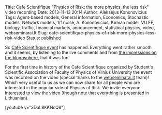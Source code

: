 Title: Cafe Scientifique "Physics of Risk: the more physics, the less risk" video recording
Date: 2013-11-13 20:14
Author: Aleksejus Kononovicius
Tags: Agent-based models, General information, Economics, Stochastic models, Network models, 1/f noise, A. Kononovicius, Kirman model, VU FF, biology, traffic, financial markets, announcement, statistical physics, video, webseminarai.lt
Slug: cafe-scientifique-physics-of-risk-more-physics-less-risk-video
Status: published

So
[Cafe Scientifique
event]({filename}/articles/2013/cafe-scientifique-physics-of-risk.md)
has happened. Everything went rather smooth and it seems, by listening
to the live comments and from [the impressions on the
blogosphere](https://enorca.blogspot.com/2013/11/mokslo-kavine.html),
that it was fun.

For the first time in history of the Cafe Scientifique organized by
Student's Scientific Association of Faculty of Physics of Vilnius
University the event was recorded
on the video (special thanks to the
[webseminarai.lt](https://webseminarai.lt) team)! Which very useful to us
as we can now share for all people who are interested in the popular
side of Physics of Risk. We invite everyone interested to view the video
(though note that everything is presented in
Lithuanian)<!--more-->.

[youtube v="3DaL8KKNcQ8"]
